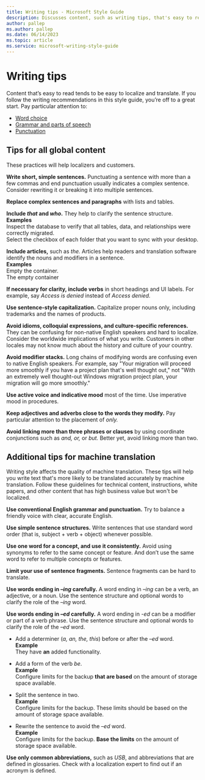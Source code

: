 ```yaml
---
title: Writing tips - Microsoft Style Guide
description: Discusses content, such as writing tips, that's easy to read and tends to be easy to localize and translate.
author: pallep
ms.author: pallep
ms.date: 06/14/2023
ms.topic: article
ms.service: microsoft-writing-style-guide
---
```


# Writing tips

Content that’s easy to read tends to be easy to localize
and translate. If you follow the writing recommendations in this style
guide, you’re off to a great start. Pay particular attention to:

  - [Word choice](~/word-choice/index.md)
  - [Grammar and parts of speech](~/grammar/grammar-and-parts-of-speech.md)
  - [Punctuation](~/punctuation/index.md)

## Tips for all global content

These practices will help localizers and customers. 

**Write short, simple sentences.**
Punctuating a sentence with more than a few commas and end punctuation
usually indicates a complex sentence. Consider rewriting it or breaking
it into multiple sentences.  

**Replace complex sentences and paragraphs** with lists and tables.

**Include *that* and *who*.** They help to clarify the sentence structure.<br />
**Examples**  
Inspect the database to verify that all tables, data, and relationships were correctly migrated.  
Select the checkbox of each folder that you want to sync with your desktop.

**Include articles,** such as *the.* Articles help readers and translation software identify the nouns and modifiers in a sentence.<br />
**Examples**  
Empty the container.  
The empty container

**If necessary for clarity, include verbs** in short headings and UI labels. For example, say *Access is denied* instead of *Access denied.*

**Use sentence-style capitalization.** Capitalize proper nouns only, including trademarks and the names of products. 

**Avoid idioms, colloquial expressions, and culture-specific references.**
They can be confusing for non-native English speakers and hard to
localize. Consider the worldwide implications of what you write.
Customers in other locales may not know much about the history and culture of
your country. 

**Avoid modifier stacks.** Long chains of modifying words are confusing even to native English speakers. For example, say "Your migration will proceed more smoothly if you have a project plan that's well thought out," not "With an extremely well thought-out Windows migration project plan, your migration will go more smoothly."

**Use active voice and indicative mood** most of the time. Use imperative mood in procedures.

**Keep adjectives and adverbs close to the words they modify.** Pay particular attention to the placement of *only.*

**Avoid linking more than three phrases or clauses** by using coordinate conjunctions such as *and,* *or,* or *but.* Better yet, avoid linking more than two. 

## Additional tips for machine translation

Writing
style affects the quality of machine translation. These tips will help
you write text that's more likely to be translated accurately by machine
translation. Follow these guidelines for technical content,
instructions, white papers, and other content that has high business
value but won't be localized.

**Use conventional English grammar and punctuation.** Try to balance a friendly voice with clear, accurate English.

**Use simple sentence structures.** Write sentences that use standard word order (that is, subject + verb + object) whenever possible.

**Use one word for a concept, and use it consistently.** Avoid
using synonyms to refer to the same concept or feature. And don’t use
the same word to refer to multiple concepts or features.

**Limit your use of sentence fragments.** Sentence fragments can be hard to translate.

**Use words ending in *–ing* carefully.** A word ending in *–ing* can be a verb, an adjective, or a noun. Use the sentence structure and optional words to clarify the role of the *–ing* word.

**Use words ending in *–ed* carefully.** A word ending in *-ed* can be a modifier or part of a verb phrase. Use the sentence structure and optional words to clarify the role of the *–ed* word.

  - Add a determiner (*a, an, the, this*) before or after the *–ed* word.  
**Example**  
They have **an** added functionality.  

  - Add a form of the verb *be*.  
**Example**  
Configure limits for the backup **that are based** on the amount of storage space available.  

  - Split the sentence in two.  
**Example**  
Configure limits for the backup. These limits should be based on the amount of storage space available.  

  - Rewrite the sentence to avoid the *–ed* word.  
**Example**  
Configure limits for the backup. **Base the limits** on the amount of storage space available.

**Use only common abbreviations,** such as *USB*, and abbreviations that are defined in glossaries. Check with a localization expert to find out if an acronym is defined.  
